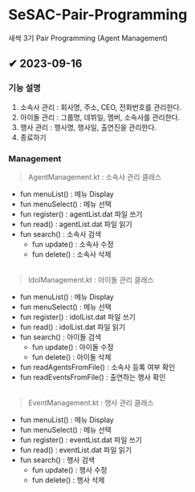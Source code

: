# SeSAC-Pair-Programming
새싹 3기 Pair Programming (Agent Management)

## ✔ 2023-09-16
### 기능 설명
1. 소속사 관리 : 회사명, 주소, CEO, 전화번호를 관리한다.
2. 아이돌 관리 : 그룹명, 데뷔일, 멤버, 소속사를 관리한다.
3. 행사 관리 : 행사명, 행사일, 출연진을 관리한다.
4. 종료하기


### Management

> AgentManagement.kt : 소속사 관리 클래스
- fun menuList() : 메뉴 Display <br>
- fun menuSelect() : 메뉴 선택 <br>
- fun register() : agentList.dat 파일 쓰기 <br>
- fun read() : agentList.dat 파일 읽기 <br>
- fun search() : 소속사 검색 <br>
    - fun update() : 소속사 수정 <br>
    - fun delete() : 소속사 삭제 <br> <br>


> IdolManagement.kt : 아이돌 관리 클래스
- fun menuList() : 메뉴 Display <br>
- fun menuSelect() : 메뉴 선택 <br>
- fun register() : idolList.dat 파일 쓰기 <br>
- fun read() : idolList.dat 파일 읽기 <br>
- fun search() : 아이돌 검색 <br>
    - fun update() : 아이돌 수정 <br>
    - fun delete() : 아이돌 삭제 <br>
- fun readAgentsFromFile() : 소속사 등록 여부 확인 <br>
- fun readEventsFromFile() : 출연하는 행사 확인 <br> <br>

> EventManagement.kt : 행사 관리 클래스
- fun menuList() : 메뉴 Display <br>
- fun menuSelect() : 메뉴 선택 <br>
- fun register() : eventList.dat 파일 쓰기 <br>
- fun read() : eventList.dat 파일 읽기 <br>
- fun search() : 행사 검색 <br>
    - fun update() : 행사 수정 <br>
    - fun delete() : 행사 삭제 <br> <br>
  
 
